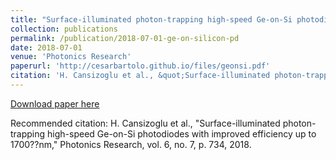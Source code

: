 ```yaml
---
title: "Surface-illuminated photon-trapping high-speed Ge-on-Si photodiodes with improved efficiency up to 1700??nm"
collection: publications
permalink: /publication/2018-07-01-ge-on-silicon-pd
date: 2018-07-01
venue: 'Photonics Research'
paperurl: 'http://cesarbartolo.github.io/files/geonsi.pdf'
citation: 'H. Cansizoglu et al., &quot;Surface-illuminated photon-trapping high-speed Ge-on-Si photodiodes with improved efficiency up to 1700??nm,&quot; Photonics Research, vol. 6, no. 7, p. 734, 2018.'
---
```

[Download paper here](http://cesarbartolo.github.io/files/geonsi.pdf)

Recommended citation: H. Cansizoglu et al., "Surface-illuminated photon-trapping high-speed Ge-on-Si photodiodes with improved efficiency up to 1700??nm," Photonics Research, vol. 6, no. 7, p. 734, 2018.